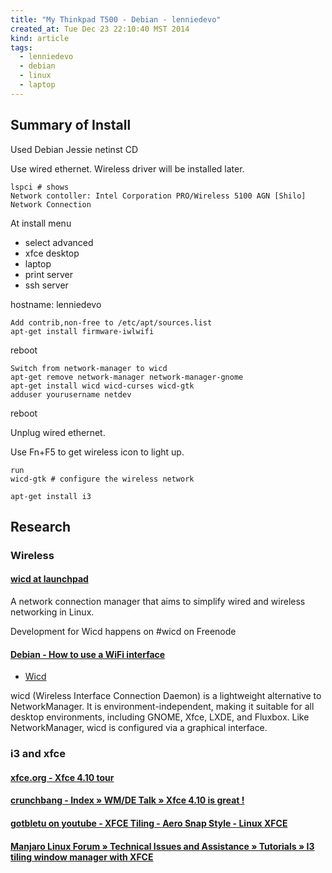```yaml
---
title: "My Thinkpad T500 - Debian - lenniedevo"
created_at: Tue Dec 23 22:10:40 MST 2014
kind: article
tags:
  - lenniedevo
  - debian
  - linux
  - laptop
---
```


## Summary of Install

Used Debian Jessie netinst CD

Use wired ethernet.
Wireless driver will be installed later.

~~~~~~~~~~~~~~~~~~~~~~~
lspci # shows
Network contoller: Intel Corporation PRO/Wireless 5100 AGN [Shilo] Network Connection
~~~~~~~~~~~~~~~~~~~~~~~

At install menu

* select advanced
* xfce desktop
* laptop
* print server
* ssh server

hostname: lenniedevo

~~~~~~~~~~~~~~~~~~~~~~~
Add contrib,non-free to /etc/apt/sources.list
apt-get install firmware-iwlwifi
~~~~~~~~~~~~~~~~~~~~~~~

reboot

~~~~~~~~~~~~~~~~~~~~~~~
Switch from network-manager to wicd
apt-get remove network-manager network-manager-gnome
apt-get install wicd wicd-curses wicd-gtk
adduser yourusername netdev
~~~~~~~~~~~~~~~~~~~~~~~

reboot

Unplug wired ethernet.

Use Fn+F5 to get wireless icon to light up.

~~~~~~~~~~~~~~~~~~~~~~~
run
wicd-gtk # configure the wireless network
~~~~~~~~~~~~~~~~~~~~~~~

~~~~~~~~~~~~~~~~~~~~~~~
apt-get install i3
~~~~~~~~~~~~~~~~~~~~~~~

## Research

### Wireless

#### [wicd at launchpad](https://launchpad.net/wicd)

A network connection manager that aims to simplify wired and wireless
networking in Linux.

Development for Wicd happens on #wicd on Freenode

#### [Debian - How to use a WiFi interface](https://wiki.debian.org/WiFi/HowToUse)

* [Wicd](https://wiki.debian.org/WiFi/HowToUse#Wicd)

wicd (Wireless Interface Connection Daemon) is a lightweight alternative
to NetworkManager. It is environment-independent, making it suitable for
all desktop environments, including GNOME, Xfce, LXDE, and Fluxbox. Like
NetworkManager, wicd is configured via a graphical interface.

### i3 and xfce

#### [xfce.org - Xfce 4.10 tour](http://www.xfce.org/about/tour)

#### [crunchbang - Index » WM/DE Talk » Xfce 4.10 is great !](http://crunchbang.org/forums/viewtopic.php?id=19939)

#### [gotbletu on youtube - XFCE Tiling - Aero Snap Style - Linux XFCE](https://www.youtube.com/watch?v=19X0gng_-qk)

#### [Manjaro Linux Forum » Technical Issues and Assistance » Tutorials » I3 tiling window manager with XFCE](https://forum.manjaro.org/index.php?topic=6831.0)


